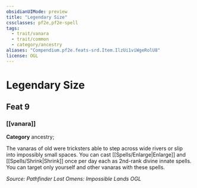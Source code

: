 ```yaml
---
obsidianUIMode: preview
title: "Legendary Size"
cssclasses: pf2e,pf2e-spell
tags:
  - trait/vanara
  - trait/common
  - category/ancestry
aliases: "Compendium.pf2e.feats-srd.Item.IlzUi1viWgeRolU8"
license: OGL
---
```

# Legendary Size
## Feat 9
### [[vanara]]

**Category** ancestry; 




The vanaras of old were tricksters able to step across wide rivers or slip into impossibly small spaces. You can cast [[Spells/Enlarge|Enlarge]] and [[Spells/Shrink|Shrink]] once per day each as 2nd-rank divine innate spells. You can target only yourself and other vanaras with these spells.

*Source: Pathfinder Lost Omens: Impossible Lands*
*OGL*